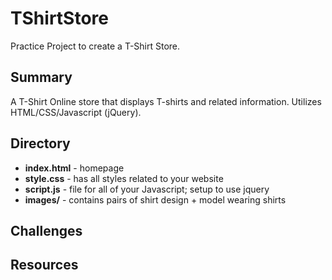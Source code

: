# TShirtStore
Practice Project to create a T-Shirt Store.

## Summary
A T-Shirt Online store that displays T-shirts and related information.
Utilizes HTML/CSS/Javascript (jQuery).  

## Directory
- **index.html** - homepage
- **style.css** - has all styles related to your website
- **script.js** - file for all of your Javascript; setup to use jquery
- **images/** - contains pairs of shirt design + model wearing shirts

## Challenges



## Resources
